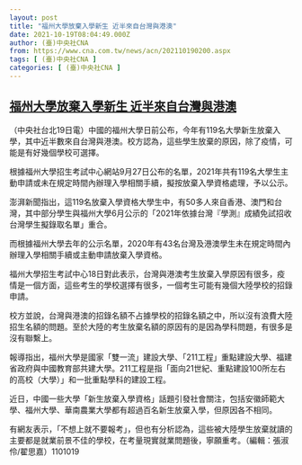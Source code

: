 ```yaml
---
layout: post
title: "福州大學放棄入學新生 近半來自台灣與港澳"
date: 2021-10-19T08:04:49.000Z
author: (臺)中央社CNA
from: https://www.cna.com.tw/news/acn/202110190200.aspx
tags: [ (臺)中央社CNA ]
categories: [ (臺)中央社CNA ]
---
```

<!--1634630689000-->
[福州大學放棄入學新生 近半來自台灣與港澳](https://www.cna.com.tw/news/acn/202110190200.aspx)
------

<div>
<div></div><div><p>（中央社台北19日電）中國的福州大學日前公布，今年有119名大學新生放棄入學，其中近半數來自台灣與港澳。校方認為，這些學生放棄的原因，除了疫情，可能是有好幾個學校可選擇。</p><p>根據福州大學招生考試中心網站9月27日公布的名單，2021年共有119名大學生主動申請或未在規定時間內辦理入學相關手續，擬按放棄入學資格處理，予以公示。</p><p>澎湃新聞指出，這119名放棄入學資格大學生中，有50多人來自香港、澳門和台灣，其中部分學生與福州大學6月公示的「2021年依據台灣『學測』成績免試招收台灣學生擬錄取名單」重合。</p><p>而根據福州大學去年的公示名單，2020年有43名台灣及港澳學生未在規定時間內辦理入學相關手續或主動申請放棄入學資格。</p><p>福州大學招生考試中心18日對此表示，台灣與港澳考生放棄入學原因有很多，疫情是一個方面，這些考生的學校選擇有很多，一個考生可能有幾個大陸學校的招錄申請。</p><p>校方並說，台灣與港澳的招錄名額不占據學校的招錄名額之中，所以沒有浪費大陸招生名額的問題。至於大陸的考生放棄名額的原因有的是因為學科問題，有很多是沒有聯繫上。</p><p>報導指出，福州大學是國家「雙一流」建設大學、「211工程」重點建設大學、福建省政府與中國教育部共建大學。211工程是指「面向21世紀、重點建設100所左右的高校（大學）」和一批重點學科的建設工程。</p><p>近日，中國一些大學「新生放棄入學資格」話題引發社會關注，包括安徽師範大學、福州大學、華南農業大學都有超過百名新生放棄入學，但原因各不相同。</p><p>有網友表示，「不想上就不要報考」，但也有分析認為，這些被大陸學生放棄就讀的主要都是就業前景不佳的學校，在考量現實就業問題後，寧願重考。（編輯：張淑伶/翟思嘉）1101019</p></div>
</div>
